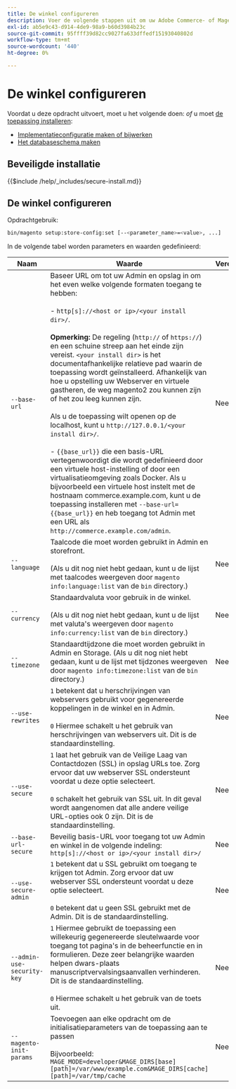 ```yaml
---
title: De winkel configureren
description: Voer de volgende stappen uit om uw Adobe Commerce- of Magento Open Source-winkel te configureren.
exl-id: ab5e9c43-d914-4de9-98a9-b60d3984b23c
source-git-commit: 95ffff39d82cc9027fa633dffedf15193040802d
workflow-type: tm+mt
source-wordcount: '440'
ht-degree: 0%

---
```


# De winkel configureren

Voordat u deze opdracht uitvoert, moet u het volgende doen: *of* u moet [de toepassing installeren](../advanced.md):

* [Implementatieconfiguratie maken of bijwerken](deployment.md)
* [Het databaseschema maken](database.md)

## Beveiligde installatie

{{$include /help/_includes/secure-install.md}}

## De winkel configureren

Opdrachtgebruik:

```bash
bin/magento setup:store-config:set [--<parameter_name>=<value>, ...]
```

In de volgende tabel worden parameters en waarden gedefinieerd:

| Naam | Waarde | Vereist? |
|--- |--- |--- |
| `--base-url` | Baseer URL om tot uw Admin en opslag in om het even welke volgende formaten toegang te hebben:<br><br>- `http[s]://<host or ip>/<your install dir>/`.<br><br>**Opmerking:** De regeling (`http://` of `https://`) en een schuine streep aan het einde zijn vereist. `<your install dir>` is het documentafhankelijke relatieve pad waarin de toepassing wordt geïnstalleerd. Afhankelijk van hoe u opstelling uw Webserver en virtuele gastheren, de weg magento2 zou kunnen zijn of het zou leeg kunnen zijn.<br><br>Als u de toepassing wilt openen op de localhost, kunt u `http://127.0.0.1/<your install dir>/`.<br><br>- `{{base_url}}` die een basis-URL vertegenwoordigt die wordt gedefinieerd door een virtuele host-instelling of door een virtualisatieomgeving zoals Docker. Als u bijvoorbeeld een virtuele host instelt met de hostnaam commerce.example.com, kunt u de toepassing installeren met `--base-url={{base_url}}` en heb toegang tot Admin met een URL als `http://commerce.example.com/admin`. | Nee |
| `--language` | Taalcode die moet worden gebruikt in Admin en storefront.<br><br>(Als u dit nog niet hebt gedaan, kunt u de lijst met taalcodes weergeven door `magento info:language:list` van de `bin` directory.) | Nee |
| `--currency` | Standaardvaluta voor gebruik in de winkel. <br><br>(Als u dit nog niet hebt gedaan, kunt u de lijst met valuta&#39;s weergeven door `magento info:currency:list` van de `bin` directory.) | Nee |
| `--timezone` | Standaardtijdzone die moet worden gebruikt in Admin en Storage. (Als u dit nog niet hebt gedaan, kunt u de lijst met tijdzones weergeven door `magento info:timezone:list` van de `bin` directory.) | Nee |
| `--use-rewrites` | `1` betekent dat u herschrijvingen van webservers gebruikt voor gegenereerde koppelingen in de winkel en in Admin.<br><br>`0` Hiermee schakelt u het gebruik van herschrijvingen van webservers uit. Dit is de standaardinstelling. | Nee |
| `--use-secure` | `1` laat het gebruik van de Veilige Laag van Contactdozen (SSL) in opslag URLs toe. Zorg ervoor dat uw webserver SSL ondersteunt voordat u deze optie selecteert.<br><br>`0` schakelt het gebruik van SSL uit. In dit geval wordt aangenomen dat alle andere veilige URL-opties ook 0 zijn. Dit is de standaardinstelling. | Nee |
| `--base-url-secure` | Beveilig basis-URL voor toegang tot uw Admin en winkel in de volgende indeling: `http[s]://<host or ip>/<your install dir>/` | Nee |
| `--use-secure-admin` | `1` betekent dat u SSL gebruikt om toegang te krijgen tot Admin. Zorg ervoor dat uw webserver SSL ondersteunt voordat u deze optie selecteert.<br><br>`0` betekent dat u geen SSL gebruikt met de Admin. Dit is de standaardinstelling. | Nee |
| `--admin-use-security-key` | `1` Hiermee gebruikt de toepassing een willekeurig gegenereerde sleutelwaarde voor toegang tot pagina&#39;s in de beheerfunctie en in formulieren. Deze zeer belangrijke waarden helpen dwars-plaats manuscriptvervalsingsaanvallen verhinderen. Dit is de standaardinstelling.<br/><br/>`0` Hiermee schakelt u het gebruik van de toets uit. | Nee |
| `--magento-init-params` | Toevoegen aan elke opdracht om de initialisatieparameters van de toepassing aan te passen<br/><br/>Bijvoorbeeld: `MAGE_MODE=developer&MAGE_DIRS[base][path]=/var/www/example.com&MAGE_DIRS[cache][path]=/var/tmp/cache` | Nee |
